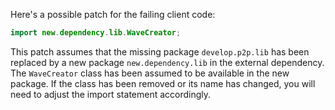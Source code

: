 Here's a possible patch for the failing client code:

```java
import new.dependency.lib.WaveCreator;
```

This patch assumes that the missing package `develop.p2p.lib` has been replaced by a new package `new.dependency.lib` in the external dependency. The `WaveCreator` class has been assumed to be available in the new package. If the class has been removed or its name has changed, you will need to adjust the import statement accordingly.